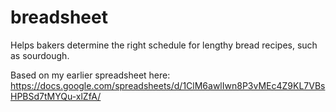 # breadsheet
Helps bakers determine the right schedule for lengthy bread recipes, such as sourdough.

Based on my earlier spreadsheet here: https://docs.google.com/spreadsheets/d/1ClM6awlIwn8P3vMEc4Z9KL7VBsHPBSd7tMYQu-xlZfA/